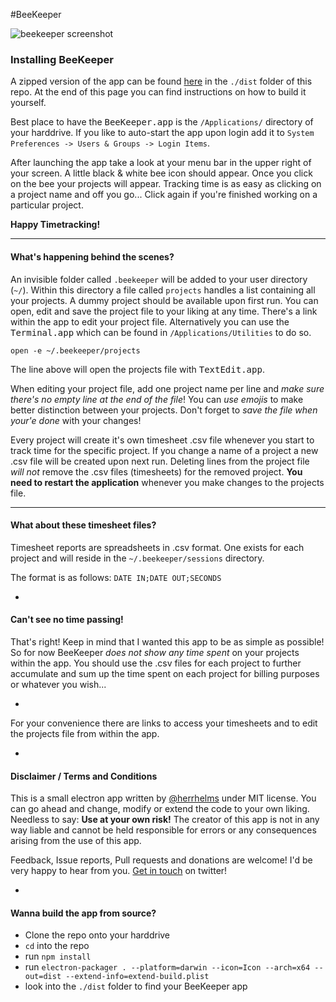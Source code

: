 #BeeKeeper

![beekeeper screenshot](https://www.dropbox.com/s/bosdjlackt385vz/beekeeper_screenshot.jpg?raw=1)


### Installing BeeKeeper

A zipped version of the app can be found [here](https://github.com/herrhelms/beekeeper/blob/master/dist/BeeKeeper.zip) in the `./dist` folder of this repo. At the end of this page you can find instructions on how to build it yourself.

Best place to have the <kbd>BeeKeeper.app</kbd> is the `/Applications/` directory of your harddrive. If you like to auto-start the app upon login add it to `System Preferences -> Users & Groups -> Login Items`.

After launching the app take a look at your menu bar in the upper right of your screen. A little black & white bee icon should appear. Once you click on the bee your projects will appear. Tracking time is as easy as clicking on a project name and off you go... Click again if you're finished working on a particular project.

**Happy Timetracking!**

* * *

#### What's happening behind the scenes?

An invisible folder called `.beekeeper` will be added to your user directory (`~/`). Within this directory a file called `projects` handles a list containing all your projects. A dummy project should be available upon first run. You can open, edit and save the project file to your liking at any time. There's a link within the app to edit your project file.
Alternatively you can use the <kbd>Terminal.app</kbd> which can be found in `/Applications/Utilities` to do so.

```
open -e ~/.beekeeper/projects
```

The line above will open the projects file with <kbd>TextEdit.app</kbd>.

When editing your project file, add one project name per line and *make sure there's no empty line at the end of the file*! You can *use emojis* to make better distinction between your projects. Don't forget to *save the file when your'e done* with your changes!

Every project will create it's own timesheet .csv file whenever you start to track time for the specific project. If you change a name of a project a new .csv file will be created upon next run. Deleting lines from the project file _will not_ remove the .csv files (timesheets) for the removed project. **You need to restart the application** whenever you make changes to the projects file.

* * *

#### What about these timesheet files?
Timesheet reports are spreadsheets in .csv format. One exists for each project and will reside in the `~/.beekeeper/sessions` directory.

The format is as follows:
`DATE IN;DATE OUT;SECONDS`

-

#### Can't see no time passing!
That's right! Keep in mind that I wanted this app to be as simple as possible! So for now BeeKeeper *does not show any time spent* on your projects within the app. You should use the .csv files for each project to further accumulate and sum up the time spent on each project for billing purposes or whatever you wish...

-

For your convenience there are links to access your timesheets and to edit the projects file from within the app.

-

#### Disclaimer / Terms and Conditions

This is a small electron app written by [@herrhelms](http://github.com/herrhelms) under MIT license. You can go ahead and change, modify or extend the code to your own liking.
Needless to say: **Use at your own risk!** The creator of this app is not in any way liable and cannot be held responsible for errors or any consequences arising from the use of this app.

Feedback, Issue reports, Pull requests and donations are welcome!
I'd be very happy to hear from you. [Get in touch](https://twitter.com/herrhelms) on twitter!

-

#### Wanna build the app from source?
 - Clone the repo onto your harddrive
 - `cd` into the repo
 - run `npm install`
 - run `electron-packager . --platform=darwin --icon=Icon --arch=x64 --out=dist --extend-info=extend-build.plist`
 - look into the `./dist` folder to find your BeeKeeper app
